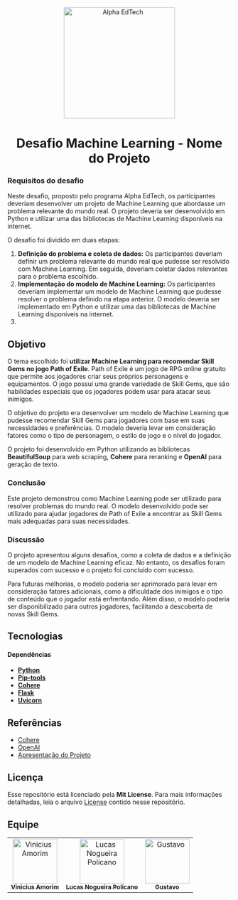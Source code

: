 <div  align="center">
	<a  href="https://www.alphaedtech.org.br/">
	<img  src="https://user-images.githubusercontent.com/79182711/187928980-1c1c834c-d92c-4565-b7b6-9cf5b644873e.png"  alt="Alpha EdTech"  title="Alpha EdTech"  width="250" />
	</a>
	<h1>
		Desafio Machine Learning - Nome do Projeto
	</h1>
</div>

### Requisitos do desafio

Neste desafio, proposto pelo programa Alpha EdTech, os participantes deveriam desenvolver um projeto de Machine Learning que abordasse um problema relevante do mundo real. O projeto deveria ser desenvolvido em Python e utilizar uma das bibliotecas de Machine Learning disponíveis na internet.

O desafio foi dividido em duas etapas:

1. **Definição do problema e coleta de dados:** Os participantes deveriam definir um problema relevante do mundo real que pudesse ser resolvido com Machine Learning. Em seguida, deveriam coletar dados relevantes para o problema escolhido.
2. **Implementação do modelo de Machine Learning:** Os participantes deveriam implementar um modelo de Machine Learning que pudesse resolver o problema definido na etapa anterior. O modelo deveria ser implementado em Python e utilizar uma das bibliotecas de Machine Learning disponíveis na internet.
3.

## Objetivo

O tema escolhido foi **utilizar Machine Learning para recomendar Skill Gems no jogo Path of Exile**. Path of Exile é um jogo de RPG online gratuito que permite aos jogadores criar seus próprios personagens e equipamentos. O jogo possui uma grande variedade de Skill Gems, que são habilidades especiais que os jogadores podem usar para atacar seus inimigos.

O objetivo do projeto era desenvolver um modelo de Machine Learning que pudesse recomendar Skill Gems para jogadores com base em suas necessidades e preferências. O modelo deveria levar em consideração fatores como o tipo de personagem, o estilo de jogo e o nível do jogador.

O projeto foi desenvolvido em Python utilizando as bibliotecas **BeautifulSoup** para web scraping, **Cohere** para reranking e **OpenAI** para geração de texto.

### Conclusão

Este projeto demonstrou como Machine Learning pode ser utilizado para resolver problemas do mundo real. O modelo desenvolvido pode ser utilizado para ajudar jogadores de Path of Exile a encontrar as Skill Gems mais adequadas para suas necessidades.

### Discussão

O projeto apresentou alguns desafios, como a coleta de dados e a definição de um modelo de Machine Learning eficaz. No entanto, os desafios foram superados com sucesso e o projeto foi concluído com sucesso.

Para futuras melhorias, o modelo poderia ser aprimorado para levar em consideração fatores adicionais, como a dificuldade dos inimigos e o tipo de conteúdo que o jogador está enfrentando. Além disso, o modelo poderia ser disponibilizado para outros jogadores, facilitando a descoberta de novas Skill Gems.

## Tecnologias

#### **Dependências**

- **[Python](https://docs.python.org/pt-br/3/tutorial/index.html)**
- **[Pip-tools](https://github.com/jazzband/pip-tools)**
- **[Cohere](https://virtualenv.pypa.io/en/latest/)**
- **[Flask](https://flask.palletsprojects.com/en/latest/)**
- **[Uvicorn](https://www.uvicorn.org/)**

## Referências

- [Cohere](https://cohere.com/)
- [OpenAI](https://openai.com/)
- [Apresentação do Projeto](https://google.com)

## Licença

Esse repositório está licenciado pela **Mit License**. Para mais informações detalhadas, leia o arquivo [License](https://github.com/viniam/alpha-desafio-machine-learning/blob/main/LICENSE) contido nesse repositório.

## Equipe

<table align="center">
	<tr>
		<td align="center">
			<a href="https://github.com/v-amorim"><img src="https://avatars.githubusercontent.com/u/629036?v=4" width="100px;" alt="Vinicius Amorim"/><br /><sub><b>Vinicius Amorim</b></sub></a>
		</td>
		<td align="center">
			<a href="https://github.com/JustALittleBug"><img src="https://avatars.githubusercontent.com/u/128404230?v=4" width="100px;" alt="Lucas Nogueira Policano"/><br /><sub><b>Lucas Nogueira Policano</b></sub></a>
		</td>
		<td align="center">
			<a href="https://github.com/gusTasouza2702"><img src="https://avatars.githubusercontent.com/u/95702978?v=4" width="100px;" alt="Gustavo"/><br /><sub><b>Gustavo</b></sub></a>
		</td>
	</tr>
</table>
